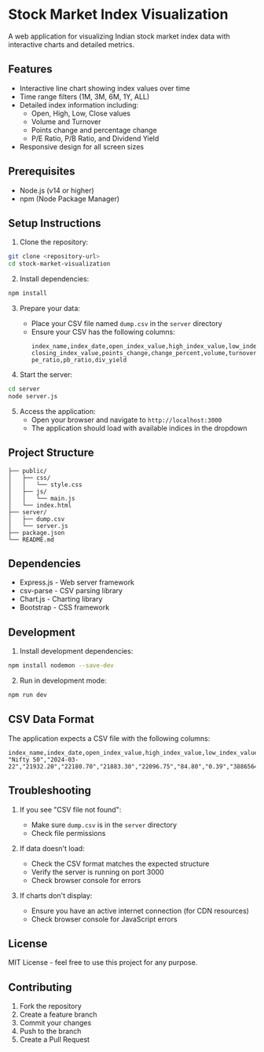 # Stock Market Index Visualization

A web application for visualizing Indian stock market index data with interactive charts and detailed metrics.

## Features

- Interactive line chart showing index values over time
- Time range filters (1M, 3M, 6M, 1Y, ALL)
- Detailed index information including:
  - Open, High, Low, Close values
  - Volume and Turnover
  - Points change and percentage change
  - P/E Ratio, P/B Ratio, and Dividend Yield
- Responsive design for all screen sizes
 
## Prerequisites

- Node.js (v14 or higher)
- npm (Node Package Manager)

## Setup Instructions

1. Clone the repository:

```bash
git clone <repository-url>
cd stock-market-visualization
```

2. Install dependencies:

```bash
npm install
```

3. Prepare your data:

   - Place your CSV file named `dump.csv` in the `server` directory
   - Ensure your CSV has the following columns:
     ```
     index_name,index_date,open_index_value,high_index_value,low_index_value,
     closing_index_value,points_change,change_percent,volume,turnover_rs_cr,
     pe_ratio,pb_ratio,div_yield
     ```

4. Start the server:

```bash
cd server
node server.js
```

5. Access the application:
   - Open your browser and navigate to `http://localhost:3000`
   - The application should load with available indices in the dropdown

## Project Structure

```
├── public/
│   ├── css/
│   │   └── style.css
│   ├── js/
│   │   └── main.js
│   └── index.html
├── server/
│   ├── dump.csv
│   └── server.js
├── package.json
└── README.md
```

## Dependencies

- Express.js - Web server framework
- csv-parse - CSV parsing library
- Chart.js - Charting library
- Bootstrap - CSS framework

## Development

1. Install development dependencies:

```bash
npm install nodemon --save-dev
```

2. Run in development mode:

```bash
npm run dev
```

## CSV Data Format

The application expects a CSV file with the following columns:

```csv
index_name,index_date,open_index_value,high_index_value,low_index_value,closing_index_value,points_change,change_percent,volume,turnover_rs_cr,pe_ratio,pb_ratio,div_yield
"Nifty 50","2024-03-22","21932.20","22180.70","21883.30","22096.75","84.80","0.39","388656439","39023.19","22.81","3.87","1.21"
```

## Troubleshooting

1. If you see "CSV file not found":

   - Make sure `dump.csv` is in the `server` directory
   - Check file permissions

2. If data doesn't load:

   - Check the CSV format matches the expected structure
   - Verify the server is running on port 3000
   - Check browser console for errors

3. If charts don't display:
   - Ensure you have an active internet connection (for CDN resources)
   - Check browser console for JavaScript errors

## License

MIT License - feel free to use this project for any purpose.

## Contributing

1. Fork the repository
2. Create a feature branch
3. Commit your changes
4. Push to the branch
5. Create a Pull Request
